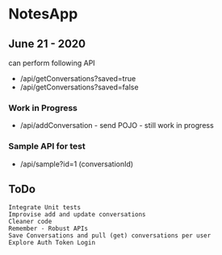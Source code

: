 # NotesApp

## June 21 - 2020

can perform following API

* /api/getConversations?saved=true
* /api/getConversations?saved=false

### Work in Progress
* /api/addConversation - send POJO - still work in progress

### Sample API for test
* /api/sample?id=1 (conversationId)


## ToDo
```
Integrate Unit tests
Improvise add and update conversations
Cleaner code
Remember - Robust APIs
Save Conversations and pull (get) conversations per user
Explore Auth Token Login 
```
